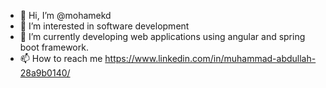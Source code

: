 - 👋 Hi, I’m @mohamekd
- 👀 I’m interested in software development
- 🌱 I’m currently developing web applications using angular and spring boot framework.
- 📫 How to reach me https://www.linkedin.com/in/muhammad-abdullah-28a9b0140/

<!---
mohamekd/mohamekd is a ✨ special ✨ repository because its `README.md` (this file) appears on your GitHub profile.
You can click the Preview link to take a look at your changes.
--->
